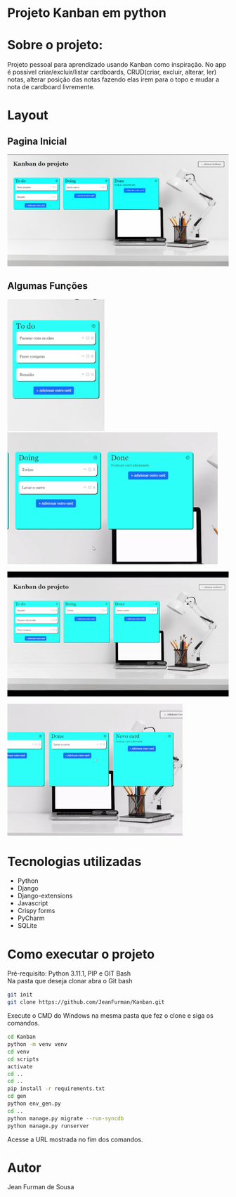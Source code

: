 # Projeto Kanban em python

# Sobre o projeto:

Projeto pessoal para aprendizado usando Kanban como inspiração. 
No app é possivel criar/excluir/listar cardboards, CRUD(criar, excluir, alterar, ler) notas, alterar posição das notas fazendo elas irem para o topo e mudar a nota de cardboard livremente.

# Layout
## Pagina Inicial
<p>
  <img src='https://github.com/JeanFurman/Kanban/blob/master/assets/kanban_readme/kanban_1.png'>
</p>

## Algumas Funções
<p>
  <img height='300' src='https://github.com/JeanFurman/Kanban/blob/master/assets/kanban_readme/MudaPosicao.gif'>&nbsp&nbsp
  <img height='300' src='https://github.com/JeanFurman/Kanban/blob/master/assets/kanban_readme/MudaCardboard.gif'>
</p>
<p>
  <img src='https://github.com/JeanFurman/Kanban/blob/master/assets/kanban_readme/CriarCardboard.gif'>
</p>
<p>
  <img height='300' src='https://github.com/JeanFurman/Kanban/blob/master/assets/kanban_readme/ExcluiNota.gif'>
</p>

# Tecnologias utilizadas
<ul>
  <li>Python</li>
  <li>Django</li>
  <li>Django-extensions</li>
  <li>Javascript</li>
  <li>Crispy forms</li>
  <li>PyCharm</li>
  <li>SQLite</li>
</ul>

# Como executar o projeto
Pré-requisito: Python 3.11.1, PIP e GIT Bash </br>
Na pasta que deseja clonar abra o Git bash
```bash
git init
git clone https://github.com/JeanFurman/Kanban.git
```
Execute o CMD do Windows na mesma pasta que fez o clone e siga os comandos.
```bash
cd Kanban
python -m venv venv
cd venv
cd scripts
activate
cd ..
cd ..
pip install -r requirements.txt
cd gen
python env_gen.py
cd ..
python manage.py migrate --run-syncdb
python manage.py runserver
```
Acesse a URL mostrada no fim dos comandos.
# Autor
Jean Furman de Sousa
